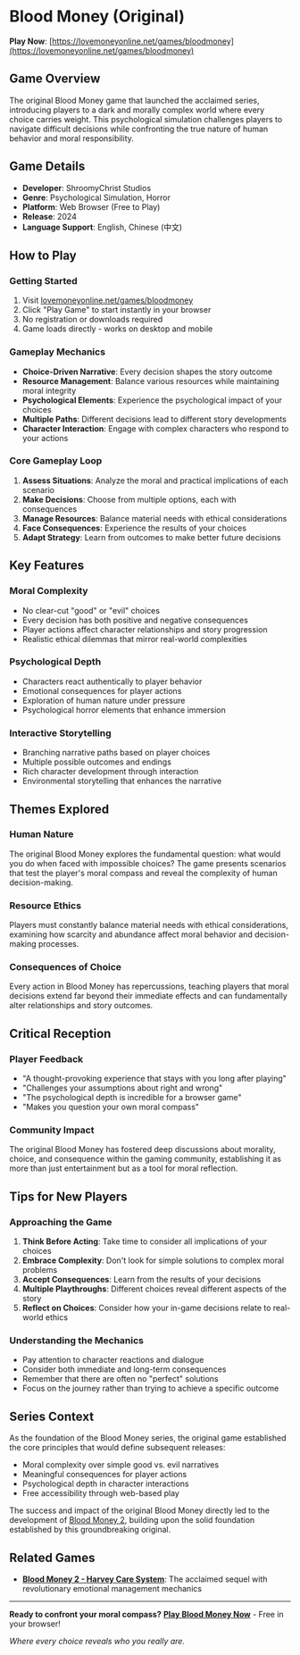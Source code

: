 # Blood Money (Original)

**Play Now**: [https://lovemoneyonline.net/games/bloodmoney](https://lovemoneyonline.net/games/bloodmoney)

## Game Overview

The original Blood Money game that launched the acclaimed series, introducing players to a dark and morally complex world where every choice carries weight. This psychological simulation challenges players to navigate difficult decisions while confronting the true nature of human behavior and moral responsibility.

## Game Details

- **Developer**: ShroomyChrist Studios
- **Genre**: Psychological Simulation, Horror
- **Platform**: Web Browser (Free to Play)
- **Release**: 2024
- **Language Support**: English, Chinese (中文)

## How to Play

### Getting Started
1. Visit [lovemoneyonline.net/games/bloodmoney](https://lovemoneyonline.net/games/bloodmoney)
2. Click "Play Game" to start instantly in your browser
3. No registration or downloads required
4. Game loads directly - works on desktop and mobile

### Gameplay Mechanics
- **Choice-Driven Narrative**: Every decision shapes the story outcome
- **Resource Management**: Balance various resources while maintaining moral integrity
- **Psychological Elements**: Experience the psychological impact of your choices
- **Multiple Paths**: Different decisions lead to different story developments
- **Character Interaction**: Engage with complex characters who respond to your actions

### Core Gameplay Loop
1. **Assess Situations**: Analyze the moral and practical implications of each scenario
2. **Make Decisions**: Choose from multiple options, each with consequences
3. **Manage Resources**: Balance material needs with ethical considerations
4. **Face Consequences**: Experience the results of your choices
5. **Adapt Strategy**: Learn from outcomes to make better future decisions

## Key Features

### Moral Complexity
- No clear-cut "good" or "evil" choices
- Every decision has both positive and negative consequences
- Player actions affect character relationships and story progression
- Realistic ethical dilemmas that mirror real-world complexities

### Psychological Depth
- Characters react authentically to player behavior
- Emotional consequences for player actions
- Exploration of human nature under pressure
- Psychological horror elements that enhance immersion

### Interactive Storytelling
- Branching narrative paths based on player choices
- Multiple possible outcomes and endings
- Rich character development through interaction
- Environmental storytelling that enhances the narrative

## Themes Explored

### Human Nature
The original Blood Money explores the fundamental question: what would you do when faced with impossible choices? The game presents scenarios that test the player's moral compass and reveal the complexity of human decision-making.

### Resource Ethics
Players must constantly balance material needs with ethical considerations, examining how scarcity and abundance affect moral behavior and decision-making processes.

### Consequences of Choice
Every action in Blood Money has repercussions, teaching players that moral decisions extend far beyond their immediate effects and can fundamentally alter relationships and story outcomes.

## Critical Reception

### Player Feedback
- "A thought-provoking experience that stays with you long after playing"
- "Challenges your assumptions about right and wrong"
- "The psychological depth is incredible for a browser game"
- "Makes you question your own moral compass"

### Community Impact
The original Blood Money has fostered deep discussions about morality, choice, and consequence within the gaming community, establishing it as more than just entertainment but as a tool for moral reflection.

## Tips for New Players

### Approaching the Game
1. **Think Before Acting**: Take time to consider all implications of your choices
2. **Embrace Complexity**: Don't look for simple solutions to complex moral problems
3. **Accept Consequences**: Learn from the results of your decisions
4. **Multiple Playthroughs**: Different choices reveal different aspects of the story
5. **Reflect on Choices**: Consider how your in-game decisions relate to real-world ethics

### Understanding the Mechanics
- Pay attention to character reactions and dialogue
- Consider both immediate and long-term consequences
- Remember that there are often no "perfect" solutions
- Focus on the journey rather than trying to achieve a specific outcome

## Series Context

As the foundation of the Blood Money series, the original game established the core principles that would define subsequent releases:
- Moral complexity over simple good vs. evil narratives
- Meaningful consequences for player actions
- Psychological depth in character interactions
- Free accessibility through web-based play

The success and impact of the original Blood Money directly led to the development of [Blood Money 2](bloodmoney2.md), building upon the solid foundation established by this groundbreaking original.

## Related Games

- **[Blood Money 2 - Harvey Care System](bloodmoney2.md)**: The acclaimed sequel with revolutionary emotional management mechanics

---

**Ready to confront your moral compass?**
[**Play Blood Money Now**](https://lovemoneyonline.net/games/bloodmoney) - Free in your browser!

*Where every choice reveals who you really are.*